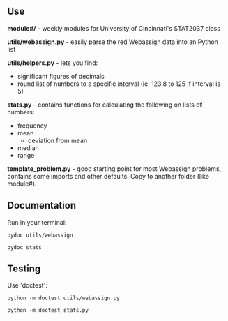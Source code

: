 ## Use

**module#/** - weekly modules for University of Cincinnati's STAT2037 class

**utils/webassign.py** - easily parse the red Webassign data into an Python list 

**utils/helpers.py** - lets you find:

- significant figures of decimals
- round list of numbers to a specific interval (ie. 123.8 to 125 if interval is 5)

**stats.py** - contains functions for calculating the following on lists of numbers:

- frequency
- mean
  - deviation from mean
- median
- range

**template_problem.py** - good starting point for most Webassign problems, contains some imports
and other defaults. Copy to another folder (like module#).

## Documentation

Run in your terminal:

```pydoc utils/webassign```

```pydoc stats```

## Testing

Use 'doctest':

```python -m doctest utils/webassign.py```

```python -m doctest stats.py```

